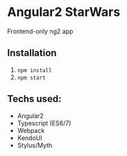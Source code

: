 # Angular2 StarWars
Frontend-only ng2 app

## Installation
1. `npm install`
2. `npm start`

## Techs used:
- Angular2
- Typescript (ES6/7)
- Webpack
- KendoUI
- Stylus/Myth

